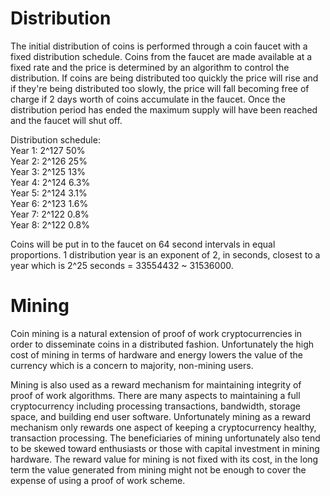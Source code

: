# Distribution
The initial distribution of coins is performed through a coin faucet with a fixed distribution schedule.  Coins from the faucet are made available at a fixed rate and the price is determined by an algorithm to control the distribution.  If coins are being distributed too quickly the price will rise and if they're being distributed too slowly, the price will fall becoming free of charge if 2 days worth of coins accumulate in the faucet.  Once the distribution period has ended the maximum supply will have been reached and the faucet will shut off.  

Distribution schedule:  
Year 1: 2^127 50%  
Year 2: 2^126 25%  
Year 3: 2^125 13%  
Year 4: 2^124 6.3%  
Year 5: 2^124 3.1%  
Year 6: 2^123 1.6%  
Year 7: 2^122 0.8%  
Year 8: 2^122 0.8%  

Coins will be put in to the faucet on 64 second intervals in equal proportions. 1 distribution year is an exponent of 2, in seconds, closest to a year which is 2^25 seconds = 33554432 ~ 31536000.

# Mining

Coin mining is a natural extension of proof of work cryptocurrencies in order to disseminate coins in a distributed fashion.  Unfortunately the high cost of mining in terms of hardware and energy lowers the value of the currency which is a concern to majority, non-mining users.

Mining is also used as a reward mechanism for maintaining integrity of proof of work algorithms.  There are many aspects to maintaining a full cryptocurrency including processing transactions, bandwidth, storage space, and building end user software.  Unfortunately mining as a reward mechanism only rewards one aspect of keeping a cryptocurrency healthy, transaction processing. The beneficiaries of mining unfortunately also tend to be skewed toward enthusiasts or those with capital investment in mining hardware.  The reward value for mining is not fixed with its cost, in the long term the value generated from mining might not be enough to cover the expense of using a proof of work scheme.  